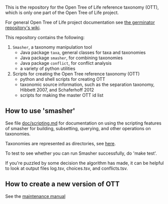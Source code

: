 This is the repository for the Open Tree of Life reference taxonomy
(OTT), which is only one part of the Open Tree of Life project.

For general Open Tree of Life project documentation see 
[the germinator repository's wiki](https://github.com/OpenTreeOfLife/germinator/wiki).

This repository contains the following:

1. `Smasher`, a taxonomy manipulation tool
    * Java package `taxa`, general classes for taxa and taxonomies
    * Java package `smasher`, for combining taxonomies
    * Java package `conflict`, for conflict analysis
    * a variety of python utilities
1. Scripts for creating the Open Tree reference taxonomy (OTT)
    * python and shell scripts for creating OTT
    * taxonomic source information, such as the separation taxonomy, Hibbett 2007, and Schaferhoff 2012
    * scripts for making the master OTT id list

## How to use 'smasher'

See file [doc/scripting.md](doc/scripting.md)
for documentation on using the scripting features of smasher for
building, subsetting, querying, and other operations on taxonomies.

Taxonomies are represented as directories, see 
[here](https://github.com/OpenTreeOfLife/reference-taxonomy/wiki/Interim-taxonomy-file-format).

To test to see whether you can run Smasher successfully, do 'make test'.

If you're puzzled by some decision the algorithm has made, it can be
helpful to look at output files log.tsv, choices.tsv, and conflicts.tsv.

## How to create a new version of OTT

See the [maintenance manual](doc/maintenance/new-release.md)
